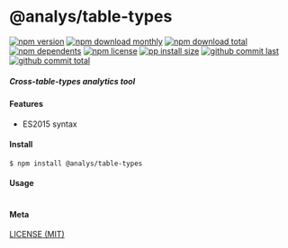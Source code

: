 # @analys/table-types

[![npm version][badge-npm-version]][url-npm]
[![npm download monthly][badge-npm-download-monthly]][url-npm]
[![npm download total][badge-npm-download-total]][url-npm]
[![npm dependents][badge-npm-dependents]][url-github]
[![npm license][badge-npm-license]][url-npm]
[![pp install size][badge-pp-install-size]][url-pp]
[![github commit last][badge-github-last-commit]][url-github]
[![github commit total][badge-github-commit-count]][url-github]

[//]: <> (Shields)
[badge-npm-version]: https://flat.badgen.net/npm/cell/@analys/table-types
[badge-npm-download-monthly]: https://flat.badgen.net/npm/dm/@analys/table-types
[badge-npm-download-total]:https://flat.badgen.net/npm/dt/@analys/table-types
[badge-npm-dependents]: https://flat.badgen.net/npm/dependents/@analys/table-types
[badge-npm-license]: https://flat.badgen.net/npm/license/@analys/table-types
[badge-pp-install-size]: https://flat.badgen.net/packagephobia/install/@analys/table-types
[badge-github-last-commit]: https://flat.badgen.net/github/last-commit/hoyeungw/analys
[badge-github-commit-count]: https://flat.badgen.net/github/commits/hoyeungw/analys

[//]: <> (Link)
[url-npm]: https://npmjs.org/package/@analys/table-types
[url-pp]: https://packagephobia.now.sh/result?p=@analys/table-types
[url-github]: https://github.com/hoyeungw/analys

##### Cross-table-types analytics tool

#### Features

- ES2015 syntax

#### Install
```console
$ npm install @analys/table-types
```

#### Usage
```js
```

#### Meta
[LICENSE (MIT)](/LICENSE)
